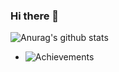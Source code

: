 ### Hi there 👋
![Anurag's github stats](https://github-readme-stats.vercel.app/api?username=amine-omri&count_private=true&show_icons=true&theme=dark)

- ![Achievements](https://www.credly.com/earner/earned)
<!--
**Amine-OMRI/Amine-omri** is a ✨ _special_ ✨ repository because its `README.md` (this file) appears on your GitHub profile.

Here are some ideas to get you started:

- 🔭 I’m currently working on ...
- 🌱 I’m currently learning ...
- 👯 I’m looking to collaborate on ...
- 🤔 I’m looking for help with ...
- 💬 Ask me about ...
- 📫 How to reach me: ...
- 😄 Pronouns: ...
- ⚡ Fun fact: ...
-->
